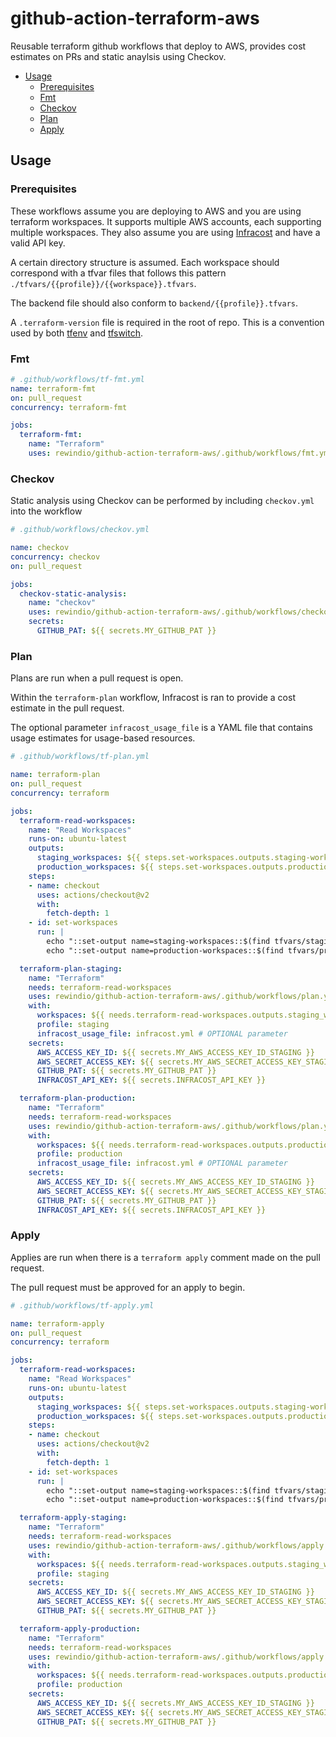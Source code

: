 # github-action-terraform-aws

Reusable terraform github workflows that deploy to AWS, provides cost estimates on PRs and static anaylsis using Checkov.

<!-- BEGIN mktoc -->
- [Usage](#usage)
  - [Prerequisites](#prerequisites)
  - [Fmt](#fmt)
  - [Checkov](#checkov)
  - [Plan](#plan)
  - [Apply](#apply)
<!-- END mktoc -->

## Usage

### Prerequisites

These workflows assume you are deploying to AWS and you are using terraform workspaces. It supports multiple AWS accounts, each supporting multiple workspaces. They also assume you are using [Infracost](https://www.infracost.io/) and have a valid API key.

A certain directory structure is assumed. Each workspace should correspond with a tfvar files that follows this pattern `./tfvars/{{profile}}/{{workspace}}.tfvars`.

The backend file should also conform to `backend/{{profile}}.tfvars`.

A `.terraform-version` file is required in the root of repo. This is a convention used by both [tfenv](https://github.com/tfutils/tfenv) and [tfswitch](https://github.com/warrensbox/terraform-switcher).

### Fmt


```yaml
# .github/workflows/tf-fmt.yml
name: terraform-fmt
on: pull_request
concurrency: terraform-fmt

jobs:
  terraform-fmt:
    name: "Terraform"
    uses: rewindio/github-action-terraform-aws/.github/workflows/fmt.yml@v1
```

### Checkov

Static analysis using Checkov can be performed by including `checkov.yml` into the workflow

```yaml
# .github/workflows/checkov.yml

name: checkov
concurrency: checkov
on: pull_request

jobs:
  checkov-static-analysis:
    name: "checkov"
    uses: rewindio/github-action-terraform-aws/.github/workflows/checkov.yml@v1
    secrets:
      GITHUB_PAT: ${{ secrets.MY_GITHUB_PAT }}
```

### Plan

Plans are run when a pull request is open.

Within the `terraform-plan` workflow, Infracost is ran to provide a cost estimate in the pull request.

The optional parameter `infracost_usage_file` is a YAML file that contains usage estimates for usage-based resources.


```yaml
# .github/workflows/tf-plan.yml

name: terraform-plan
on: pull_request
concurrency: terraform

jobs:
  terraform-read-workspaces:
    name: "Read Workspaces"
    runs-on: ubuntu-latest
    outputs:
      staging_workspaces: ${{ steps.set-workspaces.outputs.staging-workspaces }}
      production_workspaces: ${{ steps.set-workspaces.outputs.production-workspaces }}
    steps:
    - name: checkout
      uses: actions/checkout@v2
      with:
        fetch-depth: 1
    - id: set-workspaces
      run: |
        echo "::set-output name=staging-workspaces::$(find tfvars/staging -name "*.tfvars" -not -type d -exec basename {} \; | cut -d '.' -f1  | jq -R . | jq -cs)"
        echo "::set-output name=production-workspaces::$(find tfvars/production -name "*.tfvars" -not -type d -exec basename {} \; | cut -d '.' -f1  | jq -R . | jq -cs)"

  terraform-plan-staging:
    name: "Terraform"
    needs: terraform-read-workspaces
    uses: rewindio/github-action-terraform-aws/.github/workflows/plan.yml@v1
    with:
      workspaces: ${{ needs.terraform-read-workspaces.outputs.staging_workspaces }}
      profile: staging
      infracost_usage_file: infracost.yml # OPTIONAL parameter
    secrets:
      AWS_ACCESS_KEY_ID: ${{ secrets.MY_AWS_ACCESS_KEY_ID_STAGING }}
      AWS_SECRET_ACCESS_KEY: ${{ secrets.MY_AWS_SECRET_ACCESS_KEY_STAGING }}
      GITHUB_PAT: ${{ secrets.MY_GITHUB_PAT }}
      INFRACOST_API_KEY: ${{ secrets.INFRACOST_API_KEY }}

  terraform-plan-production:
    name: "Terraform"
    needs: terraform-read-workspaces
    uses: rewindio/github-action-terraform-aws/.github/workflows/plan.yml@v1
    with:
      workspaces: ${{ needs.terraform-read-workspaces.outputs.production_workspaces }}
      profile: production
      infracost_usage_file: infracost.yml # OPTIONAL parameter
    secrets:
      AWS_ACCESS_KEY_ID: ${{ secrets.MY_AWS_ACCESS_KEY_ID_STAGING }}
      AWS_SECRET_ACCESS_KEY: ${{ secrets.MY_AWS_SECRET_ACCESS_KEY_STAGING }}
      GITHUB_PAT: ${{ secrets.MY_GITHUB_PAT }}
      INFRACOST_API_KEY: ${{ secrets.INFRACOST_API_KEY }}
```

### Apply

Applies are run when there is a `terraform apply` comment made on the pull request.

The pull request must be approved for an apply to begin.

```yaml
# .github/workflows/tf-apply.yml

name: terraform-apply
on: pull_request
concurrency: terraform

jobs:
  terraform-read-workspaces:
    name: "Read Workspaces"
    runs-on: ubuntu-latest
    outputs:
      staging_workspaces: ${{ steps.set-workspaces.outputs.staging-workspaces }}
      production_workspaces: ${{ steps.set-workspaces.outputs.production-workspaces }}
    steps:
    - name: checkout
      uses: actions/checkout@v2
      with:
        fetch-depth: 1
    - id: set-workspaces
      run: |
        echo "::set-output name=staging-workspaces::$(find tfvars/staging -name "*.tfvars" -not -type d -exec basename {} \; | cut -d '.' -f1  | jq -R . | jq -cs)"
        echo "::set-output name=production-workspaces::$(find tfvars/production -name "*.tfvars" -not -type d -exec basename {} \; | cut -d '.' -f1  | jq -R . | jq -cs)"

  terraform-apply-staging:
    name: "Terraform"
    needs: terraform-read-workspaces
    uses: rewindio/github-action-terraform-aws/.github/workflows/apply.yml@v1
    with:
      workspaces: ${{ needs.terraform-read-workspaces.outputs.staging_workspaces }}
      profile: staging
    secrets:
      AWS_ACCESS_KEY_ID: ${{ secrets.MY_AWS_ACCESS_KEY_ID_STAGING }}
      AWS_SECRET_ACCESS_KEY: ${{ secrets.MY_AWS_SECRET_ACCESS_KEY_STAGING }}
      GITHUB_PAT: ${{ secrets.MY_GITHUB_PAT }}

  terraform-apply-production:
    name: "Terraform"
    needs: terraform-read-workspaces
    uses: rewindio/github-action-terraform-aws/.github/workflows/apply.yml@v1
    with:
      workspaces: ${{ needs.terraform-read-workspaces.outputs.production_workspaces }}
      profile: production
    secrets:
      AWS_ACCESS_KEY_ID: ${{ secrets.MY_AWS_ACCESS_KEY_ID_STAGING }}
      AWS_SECRET_ACCESS_KEY: ${{ secrets.MY_AWS_SECRET_ACCESS_KEY_STAGING }}
      GITHUB_PAT: ${{ secrets.MY_GITHUB_PAT }}

```